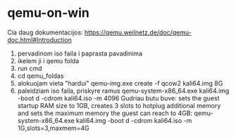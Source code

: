 # qemu-on-win

Cia daug dokumentacijos:
https://qemu.weilnetz.de/doc/qemu-doc.html#Introduction

1. pervadinom iso faila i paprasta pavadinima
2. ikelem ji i qemu folda
3. run cmd
4. cd qemu_foldas
5. alokuojam vieta "hardui"
   qemu-img.exe create -f qcow2 kali64.img 8G
6. paleidziam iso faila, priskyre ramus
   qemu-system-x86_64.exe kali64.img -boot d -cdrom kali64.iso -m 4096
Gudriau butu buve: sets the guest startup RAM size to 1GB, creates 3 slots to hotplug additional memory and sets the maximum memory the guest can reach to 4GB:
   qemu-system-x86_64.exe kali64.img -boot d -cdrom kali64.iso -m 1G,slots=3,maxmem=4G

